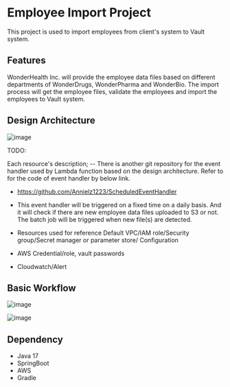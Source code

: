 # Employee Import Project

This project is used to import employees from client's system to Vault system.

## Features

WonderHealth Inc. will provide the employee data files based on different departments of WonderDrugs, WonderPharma and WonderBio. 
The import process will get the employee files, validate the employees and import the employees to Vault system.

## Design Architecture

![image](https://github.com/user-attachments/assets/04ce4e8d-0b79-4d28-9a79-4d2c944736e7)

TODO:

Each resource's description;
  -- There is another git repository for the event handler used by Lambda function based on the design architecture. Refer to for the code of event handler by below link.
  - https://github.com/Annielz1223/ScheduledEventHandler
  - This event handler will be triggered on a fixed time on a daily basis. And it will check if there are new employee data files uploaded to S3 or not. The batch job will be triggered when new file(s) are detected.

- Resources used for reference
Default VPC/IAM role/Security group/Secret manager or parameter store/
Configuration
- AWS Credential/role, vault passwords
- Cloudwatch/Alert

## Basic Workflow

![image](https://github.com/user-attachments/assets/da47d102-4acf-4761-9226-ad377131455a)

![image](https://github.com/user-attachments/assets/8e1f7735-712a-4517-aa83-a371455fdaf5)

## Dependency

- Java 17
- SpringBoot
- AWS
- Gradle



